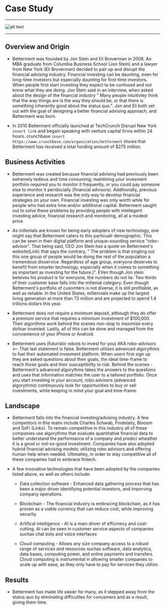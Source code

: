 
# Case Study
***
![alt text](https://i2.wp.com/www.juststartinvesting.com/wp-content/uploads/2019/08/Is-Betterment-Worth-It-Feature.png?fit=1600%2C800&ssl=1)
***
## Overview and Origin

* Betterment was founded by Jon Stein and Eli Broverman in 2008. An MBA graduate from Columbia Business School (Jon Stein) and a lawyer from New York (Eli Broverman) decided to pair up and disrupt the financial advising industry. Financial investing can be daunting, even for long-time investors but especially daunting for first-time investors. When people first start investing they expect to be confused and not know what they are doing. Jon Stein said in an interview, when asked about the design of the financial industry " Many people intuitivley think that the way things are is the way they should be, or that there is something inherently good about the status quo.". Jon and Eli both set out with the goal of designing a better financial advising approach, and Betterment was born. 

* In 2010 Betterment officially launched at TechCrunch Disrupt New York ```insert link``` and begain speaking with venture capital firms within 24 hours. crunchbase ``` insert https://www.crunchbase.com/organization/betterment ``` shows that Betterment has received a total funding amount of $275 million.

## Business Activities

* Betterment was created because financial advising had previously been extremely tedious and time consuming; maintining your invesment portfolio required you to monitor it frequently, or you could pay someone else to monitor it peridocially (financial advisors). Additionally, previous experience and research was the only way to develop financial strategies on your own. Financial investing was only worth while for people who had extra time and/or additional capital. Betterment saught out to solve these problems by providing people with intellegent investing advice, financial research and monitoring, all at a modest price.

* As millenials are known for being early adopters of new technology, one might say that Betterment caters to this particualr demographic. This can be seen in their digital platform and unique-sounding service "robo-advisor".  That being said, CEO Jon Stein has a quote on Betterment's website(Link) that says the contrary, " The problem is that singling out this one group of people would be doing the rest of the population a tremendous disservice. Regardless of age group, everyone deserves to benefit from smarter technology, especially when it comes to something as important as investing for the future.)". EVen though Jon stein beleives his product is for everyone, the numbers do not lie. Two thirds of their customer base falls into the millenial category. Even though Betterment's portfolio of cusomters is not diverse, it is still profitable, as well as reliable. In the United States, millennials make up the largest living generation at more than 72 million and are projected to spend 1.4 trillions dollars this year.

* Betterment does not require a minimum deposit, although they do offer a premium service that requires a minimum investment of $100,000. Their algorithms work behind the scenes non-stop to maximize every dolloar invested. Lastly, all of this can be done and managed from the convienience of your iPhone or Android.

* Betterment uses (futuristic robots to invest for you) AKA robo-advisors <-- That last statement is false. Betterment utilizes advanced algorythms to fuel their automated invesment platform. When users first sign up they are asked questions about their goals, the ideal time-frame to reach those goals and their susceptibility to risk. Behind the scenes - Betterment's advanced algorythms takes the answers to the questions and uses that information matches the user to a tailored portfolio. Once you start investing in your account, robo advisors (advanced algorythms) continuously look for opportunities to buy or sell investments, while keeping in mind your goal and time-frame. 

## Landscape 

* Betterment falls into the financial investing/advising industry. A few competitors in this realm include Charles Schwab, Findelaity, Blooom and SoFi (Links). To remain competitive in this industry all of these companies use algorythms that evaluate quantitative financial data to better understand the performance of a company and predict wheather it is a good or not-so-good investment. Companies have also adopted hybrid financial advising models; utilizing robo advisors and offering human help when needed. Ultimatley, in order to stay competitive all of these companies had to embrace fintech.

* A few innovative technologies that have been adopted by the companies listed above, as well as others include:

    * Data collection software - Enhanced data gathering process that has been a major driver identifying potential investors, and imporving company operations.

    * Blockchain - The financial industry is embracing blockchain, as it has proven as a viable currency that can reduce cost, while improving security.

    * Artifical intelligence - AI is a main driver of efficinecy and cost-cutting. AI can be seen in customer service aspects of companies suchas chat bots and voice interfaces

    * Cloud computing - Allows any size company access to a robust range of services and resources suchas software, data analytics, data bases, computing power, and online payments and transfers. Cloud computing is instrumental in allowing smaller companies to scale up with ease, as they only have to pay for services they utilize.

## Results

* Betterment has made life easier for many, as it stepped away from the status quo by eliminating difficulites for conusmers and as a result, giving them time. 


